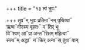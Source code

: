+++
title = "१३ त्वं भुवः"

+++
तुव᳓म् भुवः प्रतिमा᳓नम् पृथिव्या᳓  
ऋष्व᳓वीरस्य बृहतः᳓ प᳓तिर् भूः  
वि᳓श्वम् आ᳓प्रा अन्त᳓रिक्षम् महित्वा᳓  
सत्य᳓म् अद्धा᳓ न᳓किर् अन्य᳓स् तुवा᳓वान्